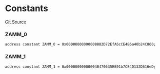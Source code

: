 # Constants
[Git Source](https://github.com/zammdefi/ZAMM/blob/f29647612706d56219b8c998c8009dfa5002472c/src/zChef.sol)

### ZAMM_0

```solidity
address constant ZAMM_0 = 0x00000000000008882D72EfA6cCE4B6a40b24C860;
```

### ZAMM_1

```solidity
address constant ZAMM_1 = 0x000000000000040470635EB91b7CE4D132D616eD;
```

